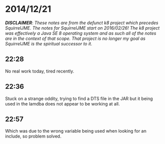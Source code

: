 # 2014/12/21

***DISCLAIMER***: _These notes are from the defunct k8 project which_
_precedes SquirrelJME. The notes for SquirrelJME start on 2016/02/26!_
_The k8 project was effectively a Java SE 8 operating system and as such_
_all of the notes are in the context of that scope. That project is no_
_longer my goal as SquirrelJME is the spiritual successor to it._

## 22:28

No real work today, tired recently.

## 22:36

Stuck on a strange oddity, trying to find a DTS file in the JAR but it being
used in the lamdba does not appear to be working at all.

## 22:57

Which was due to the wrong variable being used when looking for an include, so
problem solved.

